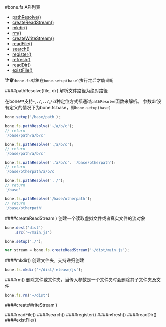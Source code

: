 #bone.fs API列表

+ [pathResolve()](#pathresolvefile-dir)
+ [createReadStream()](#createreadstream)
+ [mkdir()](#mkdir)
+ [rm()](#rm)
+ [createWriteStream()](#createwritestream)
+ [readFile()](#readfile)
+ [search()](#search)
+ [register()](#register)
+ [refresh()](#refresh)
+ [readDir()](#readdir)
+ [existFile()](#existfile)

**注意**:`bone.fs`对象在`bone.setup(base)`执行之后才能调用

####pathResolve(file, dir)
解析文件路径为绝对路径

在bone中支持`~`,`./`,`../`,`/`四种定位方式都通过`pathResolve`函数来解析。
参数dir没有定义的情况下为bone.fs.base，即`bone.setup(base)`

```js
bone.setup('/base/path');

bone.fs.pathResolve('~/a/b/c');
// return
'/base/path/a/b/c'

bone.fs.pathResolve('./a/b/c');
// return
'/base/path/a/b/c'

bone.fs.pathResolve('./a/b/c', '/base/otherpath');
// return
'/base/otherpath/a/b/c'

bone.fs.pathResolve('../');
// return
'/base'

bone.fs.pathResolve('/base/otherpath');
// return
'/base/otherpath'
```

####createReadStream()
创建一个读取虚拟文件或者真实文件的流对象

```js
bone.dest('dist')
	.src('~/main.js')

bone.setup('./');

var stream = bone.fs.createReadStream('~/dist/main.js');
```

####mkdir()
创建文件夹，支持递归创建

```js
bone.fs.mkdir('~/dist/release/js');
```

####rm()
删除文件或文件夹，当传入参数是一个文件夹时会删除其子文件夹及文件

```js
bone.fs.rm('~/dist')
```

####createWriteStream()


####readFile()
####search()
####register()
####refresh()
####readDir()
####existFile()